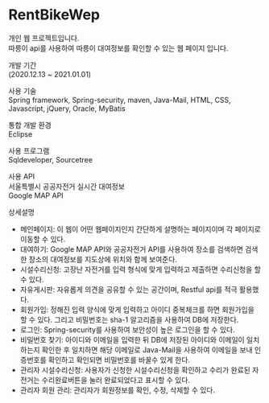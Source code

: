 # RentBikeWep

개인 웹 프로젝트입니다.<br>
따릉이 api를 사용하여 따릉이 대여정보를 확인할 수 있는 웹 페이지 입니다.

개발 기간<br>
(2020.12.13 ~ 2021.01.01)

사용 기술<br>
Spring framework, Spring-security, maven, Java-Mail, HTML, CSS, Javascript, jQuery, Oracle, MyBatis

통합 개발 환경<br>
Eclipse

사용 프로그램<br>
Sqldeveloper, Sourcetree

사용 API<br>
서울특별시 공공자전거 실시간 대여정보<br>
Google MAP API

상세설명
- 메인페이지: 이 웹이 어떤 웹페이지인지 간단하게 설명하는 페이지이며 각 페이지로 이동할 수 있다.
- 대여하기: Google MAP API와 공공자전거 API를 사용하여 장소를 검색하면 검색한 장소의 대여정보를 지도상에 위치와 함께 보여준다.
- 시설수리신청: 고장난 자전거를 입력 형식에 맞게 입력하고 제출하면 수리신청을 할 수 있다.
- 자유게시판: 자유롭게 의견을 공유할 수 있는 공간이며, Restful api를 적극 활용했다. 
- 회원가입: 정해진 입력 양식에 맞게 입력하고 아이디 중복체크를 하면 회원가입을 할 수 있다. 그리고 비밀번호는 sha-1 알고리즘을 사용하여 DB에 저장한다.
- 로그인: Spring-security를 사용하여 보안성이 높은 로그인을 할 수 있다.
- 비밀번호 찾기: 아이디와 이메일을 입력한 뒤 DB에 저장된 아이디와 이메일이 일치하는지 확인한 후 일치하면 해당 이메일로 Java-Mail을 사용하여 이메일을 보내 인증번호를 확인하고 확인되면 비밀번호를 바꿀수 있게 한다.
- 관리자 시설수리신청: 사용자가 신청한 시설수리신청을 확인하고 수리가 완료된 자전거는 수리완료버튼을 눌러 완료되었다고 표시할 수 있다.
- 관리자 회원 관리: 관리자가 회원정보를 확인, 수정, 삭제할 수 있다.
